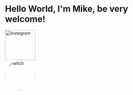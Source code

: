 # Hello World, I'm Mike, be very welcome!

<div>
    <a href="https://www.instagram.com/rivermike316/" rel="nofollow">
        <img src="https://upload.wikimedia.org/wikipedia/commons/thumb/2/27/CIS-A2K_Instagram_Icon_%28Black%29.svg/2048px-CIS-A2K_Instagram_Icon_%28Black%29.svg.png" height="100" alt="Instagram">
    </a>
</div>

<div>
    <a href="https://www.twitch.tv/rivermike16">
        <img style="border-radius: 50%" src="https://cdn.vectorstock.com/i/500p/90/36/twitch-logo-outline-white-icon-app-vector-56479036.jpg" height="100" alt="Twitch">
    </a>
</div>
